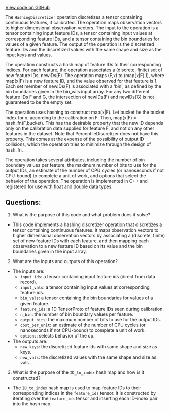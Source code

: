 [View code on GitHub](https://github.com/misbahsy/the-algorithm/twml/libtwml/src/ops/hashing_discretizer.cpp)

The `HashingDiscretizer` operation discretizes a tensor containing continuous features, if calibrated. The operation maps observation vectors to higher dimensional observation vectors. The input to the operation is a tensor containing input feature IDs, a tensor containing input values at corresponding feature IDs, and a tensor containing the bin boundaries for values of a given feature. The output of the operation is the discretized feature IDs and the discretized values with the same shape and size as the input keys and values.

The operation constructs a hash map of feature IDs to their corresponding indices. For each feature, the operation associates a (discrete, finite) set of new feature IDs, newIDs(F). The operation maps (F,x) to (map(x|F),1), where map(x|F) is a new feature ID, and the value observed for that feature is 1. Each set member of newIDs(F) is associated with a 'bin', as defined by the bin boundaries given in the bin_vals input array. For any two different feature IDs F and G, the intersection of newIDs(F) and newIDs(G) is not guaranteed to be the empty set.

The operation uses hashing to construct map(x|F). Let bucket be the bucket index for x, according to the calibration on F. Then, map(x|F) = hash_fn(F,bucket). This has the desirable property that the new ID depends only on the calibration data supplied for feature F, and not on any other features in the dataset. Note that PercentileDiscretizer does not have this property. This comes at the expense of the possibility of output ID collisions, which the operation tries to minimize through the design of hash_fn.

The operation takes several attributes, including the number of bin boundary values per feature, the maximum number of bits to use for the output IDs, an estimate of the number of CPU cycles (or nanoseconds if not CPU-bound) to complete a unit of work, and options that select the behavior of the operation. The operation is implemented in C++ and registered for use with float and double data types.
## Questions: 
 1. What is the purpose of this code and what problem does it solve?
- This code implements a hashing discretizer operation that discretizes a tensor containing continuous features. It maps observation vectors to higher dimensional observation vectors by associating a (discrete, finite) set of new feature IDs with each feature, and then mapping each observation to a new feature ID based on its value and the bin boundaries given in the input array.
2. What are the inputs and outputs of this operation?
- The inputs are:
  - `input_ids`: a tensor containing input feature ids (direct from data record).
  - `input_vals`: a tensor containing input values at corresponding feature ids.
  - `bin_vals`: a tensor containing the bin boundaries for values of a given feature.
  - `feature_ids`: a 1D TensorProto of feature IDs seen during calibration.
  - `n_bin`: the number of bin boundary values per feature.
  - `output_bits`: the maximum number of bits to use for the output IDs.
  - `cost_per_unit`: an estimate of the number of CPU cycles (or nanoseconds if not CPU-bound) to complete a unit of work.
  - `options`: selects behavior of the op.
- The outputs are:
  - `new_keys`: the discretized feature ids with same shape and size as keys.
  - `new_vals`: the discretized values with the same shape and size as vals.
3. What is the purpose of the `ID_to_index` hash map and how is it constructed?
- The `ID_to_index` hash map is used to map feature IDs to their corresponding indices in the `feature_ids` tensor. It is constructed by iterating over the `feature_ids` tensor and inserting each ID-index pair into the hash map.